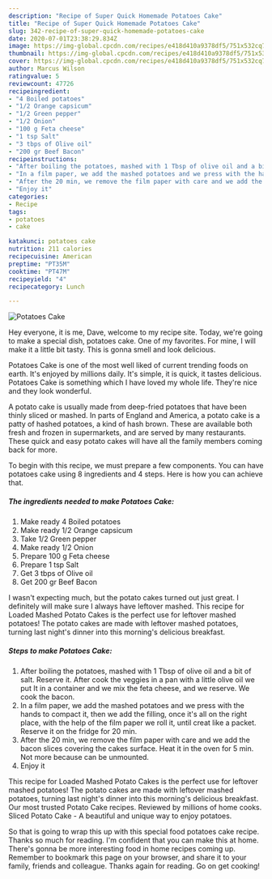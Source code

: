 ```yaml
---
description: "Recipe of Super Quick Homemade Potatoes Cake"
title: "Recipe of Super Quick Homemade Potatoes Cake"
slug: 342-recipe-of-super-quick-homemade-potatoes-cake
date: 2020-07-01T23:38:29.834Z
image: https://img-global.cpcdn.com/recipes/e418d410a9378df5/751x532cq70/potatoes-cake-recipe-main-photo.jpg
thumbnail: https://img-global.cpcdn.com/recipes/e418d410a9378df5/751x532cq70/potatoes-cake-recipe-main-photo.jpg
cover: https://img-global.cpcdn.com/recipes/e418d410a9378df5/751x532cq70/potatoes-cake-recipe-main-photo.jpg
author: Marcus Wilson
ratingvalue: 5
reviewcount: 47726
recipeingredient:
- "4 Boiled potatoes"
- "1/2 Orange capsicum"
- "1/2 Green pepper"
- "1/2 Onion"
- "100 g Feta cheese"
- "1 tsp Salt"
- "3 tbps of Olive oil"
- "200 gr Beef Bacon"
recipeinstructions:
- "After boiling the potatoes, mashed with 1 Tbsp of olive oil and a bit of salt. Reserve it. After cook the veggies in a pan with a little olive oil we put It in a container and we mix the feta cheese, and we reserve. We cook the bacon."
- "In a film paper, we add the mashed potatoes and we press with the hands to compact it, then we add the filling, once it&#39;s all on the right place, with the help of the film paper we roll it, until creat like a packet. Reserve it on the fridge for 20 min."
- "After the 20 min, we remove the film paper with care and we add the bacon slices covering the cakes surface. Heat it in the oven for 5 min. Not more because can be unmounted."
- "Enjoy it"
categories:
- Recipe
tags:
- potatoes
- cake

katakunci: potatoes cake 
nutrition: 211 calories
recipecuisine: American
preptime: "PT35M"
cooktime: "PT47M"
recipeyield: "4"
recipecategory: Lunch

---
```



![Potatoes Cake](https://img-global.cpcdn.com/recipes/e418d410a9378df5/751x532cq70/potatoes-cake-recipe-main-photo.jpg)

Hey everyone, it is me, Dave, welcome to my recipe site. Today, we're going to make a special dish, potatoes cake. One of my favorites. For mine, I will make it a little bit tasty. This is gonna smell and look delicious.

Potatoes Cake is one of the most well liked of current trending foods on earth. It's enjoyed by millions daily. It's simple, it is quick, it tastes delicious. Potatoes Cake is something which I have loved my whole life. They're nice and they look wonderful.

A potato cake is usually made from deep-fried potatoes that have been thinly sliced or mashed. In parts of England and America, a potato cake is a patty of hashed potatoes, a kind of hash brown. These are available both fresh and frozen in supermarkets, and are served by many restaurants. These quick and easy potato cakes will have all the family members coming back for more.


To begin with this recipe, we must prepare a few components. You can have potatoes cake using 8 ingredients and 4 steps. Here is how you can achieve that.

<!--inarticleads1-->

##### The ingredients needed to make Potatoes Cake:

1. Make ready 4 Boiled potatoes
1. Make ready 1/2 Orange capsicum
1. Take 1/2 Green pepper
1. Make ready 1/2 Onion
1. Prepare 100 g Feta cheese
1. Prepare 1 tsp Salt
1. Get 3 tbps of Olive oil
1. Get 200 gr Beef Bacon


I wasn&#39;t expecting much, but the potato cakes turned out just great. I definitely will make sure I always have leftover mashed. This recipe for Loaded Mashed Potato Cakes is the perfect use for leftover mashed potatoes! The potato cakes are made with leftover mashed potatoes, turning last night&#39;s dinner into this morning&#39;s delicious breakfast. 

<!--inarticleads2-->

##### Steps to make Potatoes Cake:

1. After boiling the potatoes, mashed with 1 Tbsp of olive oil and a bit of salt. Reserve it. After cook the veggies in a pan with a little olive oil we put It in a container and we mix the feta cheese, and we reserve. We cook the bacon.
1. In a film paper, we add the mashed potatoes and we press with the hands to compact it, then we add the filling, once it&#39;s all on the right place, with the help of the film paper we roll it, until creat like a packet. Reserve it on the fridge for 20 min.
1. After the 20 min, we remove the film paper with care and we add the bacon slices covering the cakes surface. Heat it in the oven for 5 min. Not more because can be unmounted.
1. Enjoy it


This recipe for Loaded Mashed Potato Cakes is the perfect use for leftover mashed potatoes! The potato cakes are made with leftover mashed potatoes, turning last night&#39;s dinner into this morning&#39;s delicious breakfast. Our most trusted Potato Cake recipes. Reviewed by millions of home cooks. Sliced Potato Cake - A beautiful and unique way to enjoy potatoes. 

So that is going to wrap this up with this special food potatoes cake recipe. Thanks so much for reading. I'm confident that you can make this at home. There's gonna be more interesting food in home recipes coming up. Remember to bookmark this page on your browser, and share it to your family, friends and colleague. Thanks again for reading. Go on get cooking!
